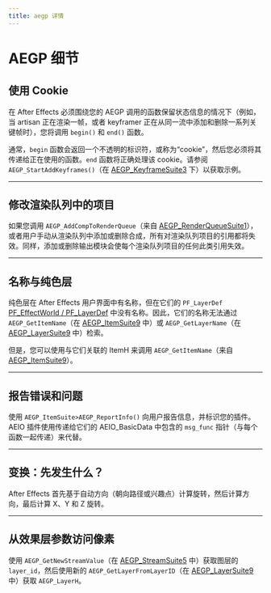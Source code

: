```yaml
---
title: aegp 详情
---
```

# AEGP 细节

## 使用 Cookie

在 After Effects 必须围绕您的 AEGP 调用的函数保留状态信息的情况下（例如，当 artisan 正在渲染一帧，或者 keyframer 正在从同一流中添加和删除一系列关键帧时），您将调用 `begin()` 和 `end()` 函数。

通常，`begin` 函数会返回一个不透明的标识符，或称为“cookie”，然后您必须将其传递给正在使用的函数。`end` 函数将正确处理该 cookie。请参阅 `AEGP_StartAddKeyframes()`（在 [AEGP_KeyframeSuite3](../aegp-suites#aegp_keyframesuite3) 下）以获取示例。

---

## 修改渲染队列中的项目

如果您调用 `AEGP_AddCompToRenderQueue`（来自 [AEGP_RenderQueueSuite1](../aegp-suites#aegp_renderqueuesuite1)），或者用户手动从渲染队列中添加或删除合成，所有对渲染队列项目的引用都将失效。同样，添加或删除输出模块会使每个渲染队列项目的任何此类引用失效。

---

## 名称与纯色层

纯色层在 After Effects 用户界面中有名称，但在它们的 `PF_LayerDef` [PF_EffectWorld / PF_LayerDef](../../effect-basics/PF_EffectWorld) 中没有名称。因此，它们的名称无法通过 `AEGP_GetItemName`（在 [AEGP_ItemSuite9](../aegp-suites#aegp_itemsuite9) 中）或 `AEGP_GetLayerName`（在 [AEGP_LayerSuite9](../aegp-suites#aegp_layersuite9) 中）检索。

但是，您可以使用与它们关联的 ItemH 来调用 `AEGP_GetItemName`（来自 [AEGP_ItemSuite9](../aegp-suites#aegp_itemsuite9)）。

---

## 报告错误和问题

使用 `AEGP_ItemSuite>AEGP_ReportInfo()` 向用户报告信息，并标识您的插件。AEIO 插件使用传递给它们的 AEIO_BasicData 中包含的 `msg_func` 指针（与每个函数一起传递）来代替。

---

## 变换：先发生什么？

After Effects 首先基于自动方向（朝向路径或兴趣点）计算旋转，然后计算方向，最后计算 X、Y 和 Z 旋转。

---

## 从效果层参数访问像素

使用 `AEGP_GetNewStreamValue`（在 [AEGP_StreamSuite5](../aegp-suites#aegp_streamsuite5) 中）获取图层的 `layer_id`，然后使用新的 `AEGP_GetLayerFromLayerID`（在 [AEGP_LayerSuite9](../aegp-suites#aegp_layersuite9) 中）获取 `AEGP_LayerH`。

